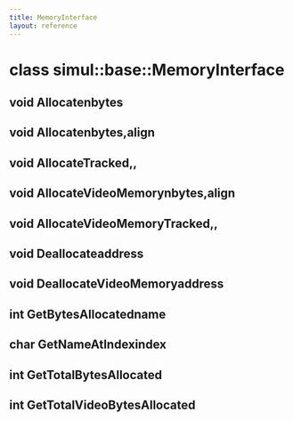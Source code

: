 ```yaml
---
title: MemoryInterface
layout: reference
---
```

class simul::base::MemoryInterface
===
void Allocatenbytes
------

void Allocatenbytes,align
------

void AllocateTracked,,
------

void AllocateVideoMemorynbytes,align
------

void AllocateVideoMemoryTracked,,
------

void Deallocateaddress
------

void DeallocateVideoMemoryaddress
------

int GetBytesAllocatedname
------

char GetNameAtIndexindex
------

int GetTotalBytesAllocated
------

int GetTotalVideoBytesAllocated
------

